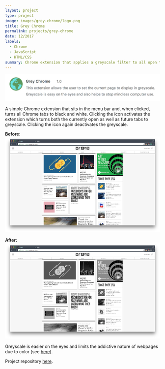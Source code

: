 ```yaml
---
layout: project
type: project
image: images/grey-chrome/logo.png
title: Grey Chrome
permalink: projects/grey-chrome
date: 12/2017
labels:
  - Chrome
  - JavaScript
  - HTML/CSS
summary: Chrome extension that applies a greyscale filter to all open tabs to improve readability and curb mindless Internet use.
---
```

<a href="https://github.com/will-hodge/grey-chrome">
  <img class="ui large rounded image " src="../images/grey-chrome/desc.png">
</a>

A simple Chrome extension that sits in the menu bar and, when clicked, turns all Chrome tabs to black and white. Clicking the icon activates the extension which turns both the currently open as well as future tabs to greyscale. Clicking the icon again deactivates the greyscale.

**Before:**
<img class="ui large rounded image " src="../images/grey-chrome/inactive.png">

**After:**
<img class="ui large rounded image " src="../images/grey-chrome/active.png">

Greyscale is easier on the eyes and limits the addictive nature of webpages due to color (see [here](http://www.tristanharris.com/2016/05/how-technology-hijacks-peoples-minds%E2%80%8A-%E2%80%8Afrom-a-magician-and-googles-design-ethicist/)).

<i class="large github icon "></i>Project repository <a href="https://github.com/will-hodge/grey-chrome">here</a>.

